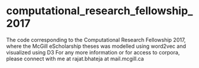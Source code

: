 # computational_research_fellowship_2017
The code corresponding to the Computational Research Fellowship 2017, where the McGill eScholarship theses was modelled using word2vec and visualized using D3
For any more information or for access to corpora, please connect with me at rajat.bhateja at mail.mcgill.ca
